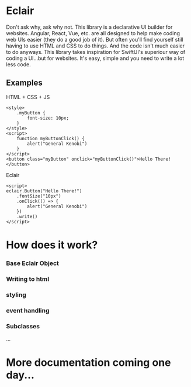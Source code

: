# Eclair


Don't ask why, ask why not. This library is a declarative UI builder for websites. Angular, React, Vue, etc. are all designed to help make coding web UIs easier (they do a good job of it). But often you'll find yourself still having to use HTML and CSS to do things. And the code isn't much easier to do anyways. This library takes inspiration for SwiftUI's superiour way of coding a UI...but for websites. It's easy, simple and you need to write a lot less code.

## Examples

HTML + CSS + JS
```
<style>
    .myButton {
        font-size: 10px;
    }
</style>
<script>
    function myButtonClick() {
        alert("General Kenobi")
    }
</script>
<button class="myButton" onclick="myButtonClick()">Hello There!</button>
```

Eclair
```
<script>
eclair.Button("Hello There!")
    .fontSize("10px")
    .onClick(() => {
        alert("General Kenobi")
    })
    .write()
</script>
```


# How does it work?
### Base Eclair Object
### Writing to html
### styling
### event handling
### Subclasses
...

# More documentation coming one day...
